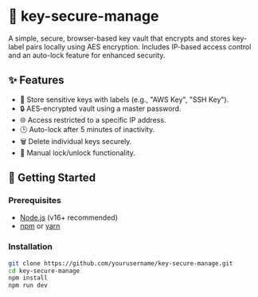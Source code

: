 # 🔐 key-secure-manage

A simple, secure, browser-based key vault that encrypts and stores key-label pairs locally using AES encryption. Includes IP-based access control and an auto-lock feature for enhanced security.

## ✨ Features

- 🔑 Store sensitive keys with labels (e.g., "AWS Key", "SSH Key").
- 🔒 AES-encrypted vault using a master password.
- 🌐 Access restricted to a specific IP address.
- 🕒 Auto-lock after 5 minutes of inactivity.
- 🗑 Delete individual keys securely.
- 🔐 Manual lock/unlock functionality.

## 🚀 Getting Started

### Prerequisites

- [Node.js](https://nodejs.org/) (v16+ recommended)
- [npm](https://www.npmjs.com/) or [yarn](https://yarnpkg.com/)

### Installation

```bash
git clone https://github.com/yourusername/key-secure-manage.git
cd key-secure-manage
npm install
npm run dev
